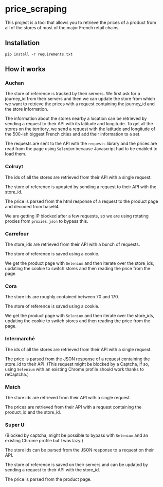 # price_scraping

This project is a tool that allows you to retrieve the prices of a product from all of the stores of most of the major French retail chains.

## Installation
    
    pip install -r requirements.txt

## How it works
### **Auchan**

The store of reference is tracked by their servers. We first ask for a journey_id from their servers and then we can update the store from which we want to retrieve the prices with a request containing the journey_id and the store information.

The information about the stores nearby a location can be retrieved by sending a request to their API with its latitude and longitude. To get all the stores on the territory, we send a request with the latitude and longitude of the 500-ish biggest French cities and add their information to a set.

The requests are sent to the API with the `requests` library and the prices are read from the page using `Selenium` because Javascript had to be enabled to load them.

### **Colruyt**

The ids of all the stores are retrieved from their API with a single request.

The store of reference is updated by sending a request to their API with the store_id.

The price is parsed from the html response of a request to the product page and decoded from base64.

We are getting IP blocked after a few requests, so we are using rotating proxies from `proxies.json` to bypass this.

### **Carrefour**

The store_ids are retrieved from their API with a bunch of requests. 

The store of reference is saved using a cookie. 

We get the product page with `Selenium` and then iterate over the store_ids, updating the cookie to switch stores and then reading the price from the page.

### **Cora**

The store ids are roughly contained between 70 and 170.

The store of reference is saved using a cookie.

We get the product page with `Selenium` and then iterate over the store_ids, updating the cookie to switch stores and then reading the price from the page.

### **Intermarché**

The ids of all the stores are retrieved from their API with a single request.

The price is parsed from the JSON response of a request containing the store_id to their API. (This request might be blocked by a Captcha, if so, using `Selenium` with an existing Chrome profile should work thanks to reCaptcha.)

### **Match**

The store ids are retrieved from their API with a single request.

The prices are retrieved from their API with a request containing the product_id and the store_id.

### **Super U**

(Blocked by captcha, might be possible to bypass with `Selenium` and an existing Chrome profile but I was lazy.)

The store ids can be parsed from the JSON response to a request on their API.

The store of reference is saved on their servers and can be updated by sending a request to their API with the store_id.

The price is parsed from the product page.

